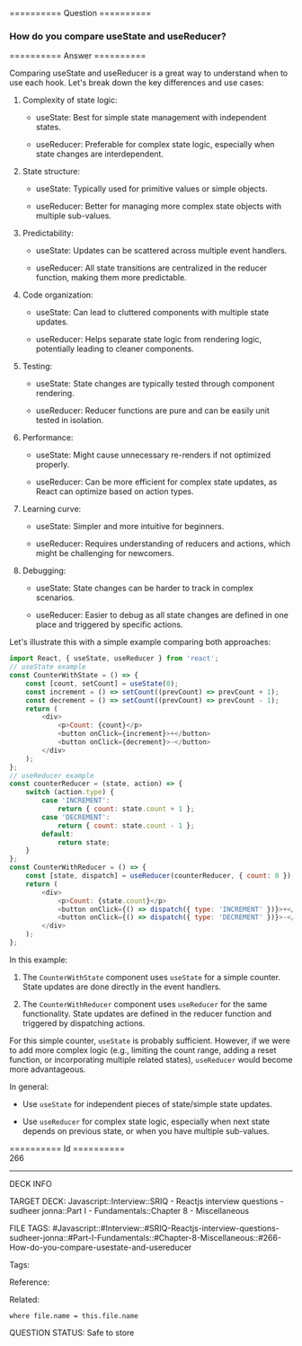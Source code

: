 ========== Question ==========  

### How do you compare useState and useReducer?  

========== Answer ==========  

Comparing useState and useReducer is a great way to understand when to use each
hook. Let's break down the key differences and use cases:

1. Complexity of state logic:

    - useState: Best for simple state management with independent states.

    - useReducer: Preferable for complex state logic, especially when state
      changes are interdependent.

2. State structure:

    - useState: Typically used for primitive values or simple objects.

    - useReducer: Better for managing more complex state objects with multiple
      sub-values.

3. Predictability:

    - useState: Updates can be scattered across multiple event handlers.

    - useReducer: All state transitions are centralized in the reducer function,
      making them more predictable.

4. Code organization:

    - useState: Can lead to cluttered components with multiple state updates.

    - useReducer: Helps separate state logic from rendering logic, potentially
      leading to cleaner components.

5. Testing:

    - useState: State changes are typically tested through component rendering.

    - useReducer: Reducer functions are pure and can be easily unit tested in
      isolation.

6. Performance:

    - useState: Might cause unnecessary re-renders if not optimized properly.

    - useReducer: Can be more efficient for complex state updates, as React can
      optimize based on action types.

7. Learning curve:

    - useState: Simpler and more intuitive for beginners.

    - useReducer: Requires understanding of reducers and actions, which might be
      challenging for newcomers.

8. Debugging:

    - useState: State changes can be harder to track in complex scenarios.

    - useReducer: Easier to debug as all state changes are defined in one place
      and triggered by specific actions.

Let's illustrate this with a simple example comparing both approaches:

```javascript
import React, { useState, useReducer } from 'react';
// useState example
const CounterWithState = () => {
    const [count, setCount] = useState(0);
    const increment = () => setCount((prevCount) => prevCount + 1);
    const decrement = () => setCount((prevCount) => prevCount - 1);
    return (
        <div>
            <p>Count: {count}</p>
            <button onClick={increment}>+</button>
            <button onClick={decrement}>-</button>
        </div>
    );
};
// useReducer example
const counterReducer = (state, action) => {
    switch (action.type) {
        case 'INCREMENT':
            return { count: state.count + 1 };
        case 'DECREMENT':
            return { count: state.count - 1 };
        default:
            return state;
    }
};
const CounterWithReducer = () => {
    const [state, dispatch] = useReducer(counterReducer, { count: 0 });
    return (
        <div>
            <p>Count: {state.count}</p>
            <button onClick={() => dispatch({ type: 'INCREMENT' })}>+</button>
            <button onClick={() => dispatch({ type: 'DECREMENT' })}>-</button>
        </div>
    );
};
```

In this example:

1. The `CounterWithState` component uses `useState` for a simple counter. State
   updates are done directly in the event handlers.

2. The `CounterWithReducer` component uses `useReducer` for the same
   functionality. State updates are defined in the reducer function and
   triggered by dispatching actions.

For this simple counter, `useState` is probably sufficient. However, if we were
to add more complex logic (e.g., limiting the count range, adding a reset
function, or incorporating multiple related states), `useReducer` would become
more advantageous.

In general:

-   Use `useState` for independent pieces of state/simple state updates.

-   Use `useReducer` for complex state logic, especially when next state depends
    on previous state, or when you have multiple sub-values.

========== Id ==========  
266

---

DECK INFO

TARGET DECK: Javascript::Interview::SRIQ - Reactjs interview questions - sudheer jonna::Part I - Fundamentals::Chapter 8 - Miscellaneous

FILE TAGS: #Javascript::#Interview::#SRIQ-Reactjs-interview-questions-sudheer-jonna::#Part-I-Fundamentals::#Chapter-8-Miscellaneous::#266-How-do-you-compare-usestate-and-usereducer

Tags:

Reference:

Related:

```dataview
where file.name = this.file.name
```
QUESTION STATUS: Safe to store
